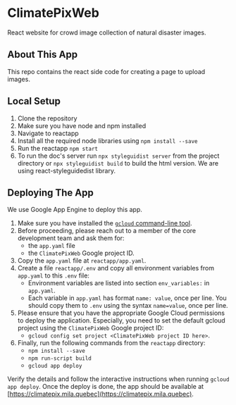 # ClimatePixWeb

React website for crowd image collection of natural disaster images.

## About This App

This repo contains the react side code for creating a page to upload images.

## Local Setup

1. Clone the repository
2. Make sure you have node and npm installed
3. Navigate to reactapp
4. Install all the required node libraries using `npm install --save`
5. Run the reactapp `npm start`
6. To run the doc's server run `npx styleguidist server` from the project directory or `npx styleguidist build` to build the html version. We are using react-styleguidedist library.

## Deploying The App

We use Google App Engine to deploy this app.

1. Make sure you have installed the [`gcloud` command-line tool](https://cloud.google.com/sdk/gcloud/). 
2. Before proceeding, please reach out to a member of the core development team and ask them for:
   - the `app.yaml` file
   - the `ClimatePixWeb` Google project ID.
3. Copy the `app.yaml` file at `reactapp/app.yaml`.
4. Create a file `reactapp/.env` and copy all environment variables from `app.yaml` to this `.env` file:
   - Environment variables are listed into section `env_variables:` in `app.yaml`.
   - Each variable in `app.yaml` has format `name: value`, once per line. You should
     copy them to `.env` using the syntax `name=value`, once per line.
5. Please ensure that you have the appropriate Google Cloud permissions to deploy the application.
   Especially, you need to set the default gcloud project using the `ClimatePixWeb` Google project ID:
   - `gcloud config set project <ClimatePixWeb project ID here>`.
6. Finally, run the following commands from the `reactapp` directory:
   - `npm install --save`
   - `npm run-script build`
   - `gcloud app deploy`

Verify the details and follow the interactive instructions when running `gcloud app deploy`. Once the deploy is done, the app should be available at [https://climatepix.mila.quebec](https://climatepix.mila.quebec).
